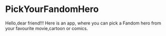 # PickYourFandomHero
Hello,dear friend!!!
Here is an app, where you can pick a Fandom hero from your favourite movie,cartoon or comics.
